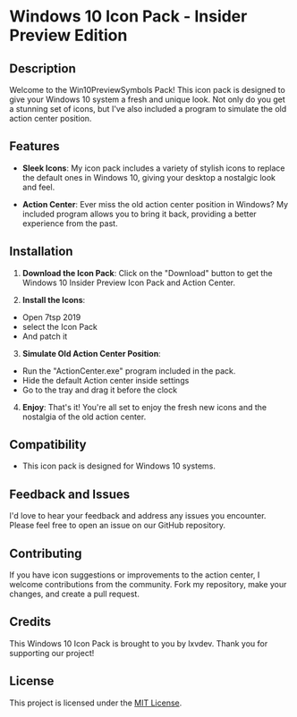 # Windows 10 Icon Pack - Insider Preview Edition

## Description

Welcome to the Win10PreviewSymbols Pack! This icon pack is designed to give your Windows 10 system a fresh and unique look. Not only do you get a stunning set of icons, but I've also included a program to simulate the old action center position.

## Features

- **Sleek Icons**: My icon pack includes a variety of stylish icons to replace the default ones in Windows 10, giving your desktop a nostalgic look and feel.

- **Action Center**: Ever miss the old action center position in Windows? My included program allows you to bring it back, providing a better experience from the past.

## Installation

1. **Download the Icon Pack**: Click on the "Download" button to get the Windows 10 Insider Preview Icon Pack and Action Center.

2. **Install the Icons**:
  - Open 7tsp 2019
  - select the Icon Pack
  - And patch it

3. **Simulate Old Action Center Position**:
  - Run the "ActionCenter.exe" program included in the pack.
  - Hide the default Action center inside settings
  - Go to the tray and drag it before the clock

4. **Enjoy**: That's it! You're all set to enjoy the fresh new icons and the nostalgia of the old action center.

## Compatibility

- This icon pack is designed for Windows 10 systems.

## Feedback and Issues

I'd love to hear your feedback and address any issues you encounter. Please feel free to open an issue on our GitHub repository.

## Contributing

If you have icon suggestions or improvements to the action center, I welcome contributions from the community. Fork my repository, make your changes, and create a pull request.

## Credits

This Windows 10 Icon Pack is brought to you by lxvdev. Thank you for supporting our project!

## License

This project is licensed under the [MIT License](LICENSE.md).
